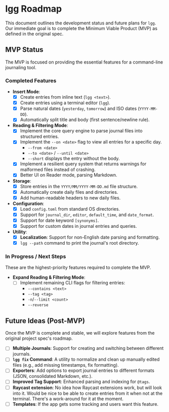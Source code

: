 # lgg Roadmap

This document outlines the development status and future plans for `lgg`. Our immediate goal is to complete the Minimum Viable Product (MVP) as defined in the original spec.

## MVP Status

The MVP is focused on providing the essential features for a command-line journaling tool.

### **Completed Features**

- **Insert Mode**:
  - [x] Create entries from inline text (`lgg <text>`).
  - [x] Create entries using a terminal editor (`lgg`).
  - [x] Parse natural dates (`yesterday`, `tomorrow`) and ISO dates (`YYYY-MM-DD`).
  - [x] Automatically split title and body (first sentence/newline rule).
- **Reading & Filtering Mode**:
  - [x] Implement the core query engine to parse journal files into structured entries.
  - [x] Implement the `--on <date>` flag to view all entries for a specific day.
    - `--from <date>`
    - `--to <date>` / `--until <date>`
    - `--short` displays the entry without the body.
  - [x] Implement a resilient query system that returns warnings for malformed files instead of crashing.
  - [x] Better UI on Reader mode, parsing Markdown.
- **Storage**:
  - [x] Store entries in the `YYYY/MM/YYYY-MM-DD.md` file structure.
  - [x] Automatically create daily files and directories.
  - [x] Add human-readable headers to new daily files.
- **Configuration**:
  - [x] Load `config.toml` from standard OS directories.
  - [x] Support for `journal_dir`, `editor`, `default_time`, and `date_format`.
  - [x] Support for date keyword `[synonyms]`.
  - [x] Support for custom dates in journal entries and queries.
- **Utility**:
  - [x] **Localization**: Support for non-English date parsing and formatting.
  - [x] `lgg --path` command to print the journal's root directory.

### **In Progress / Next Steps**

These are the highest-priority features required to complete the MVP.

- **Expand Reading & Filtering Mode**:
  - [ ] Implement remaining CLI flags for filtering entries:
    - `--contains <text>`
    - `--tag <tag>`
    - `-n`/`--limit <count>`
    - `--reverse`

## Future Ideas (Post-MVP)

Once the MVP is complete and stable, we will explore features from the original project spec's roadmap.

- [ ] **Multiple Journals**: Support for creating and switching between different journals.
- [ ] **`lgg fix` Command**: A utility to normalize and clean up manually edited files (e.g., add missing timestamps, fix formatting).
- [ ] **Exporters**: Add options to export journal entries to different formats (JSON, consolidated Markdown, etc.).
- [ ] **Improved Tag Support**: Enhanced parsing and indexing for `@tags`.
- [ ] **Raycast extension**: No idea how Raycast extensions work, but will look into it. Would be nice to be able to create entries from it when not at the terminal. There's a work-around for it at the moment.
- [ ] **Templates**: If the app gets some tracking and users want this feature.
